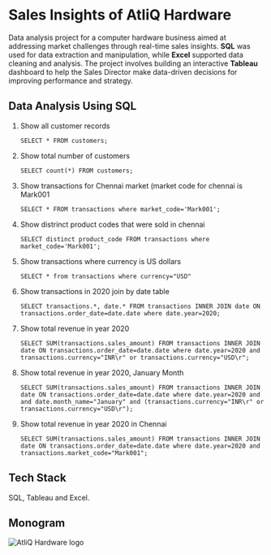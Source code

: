 # Sales Insights of AtliQ Hardware

Data analysis project for a computer hardware business aimed at addressing market challenges through real-time sales insights. **SQL** was used for data extraction and manipulation, while **Excel** supported data cleaning and analysis. The project involves building an interactive **Tableau** dashboard to help the Sales Director make data-driven decisions for improving performance and strategy.


## Data Analysis Using SQL

1. Show all customer records

    ``
    SELECT * FROM customers;
    ``

2. Show total number of customers

    ``
    SELECT count(*) FROM customers;
    ``

3. Show transactions for Chennai market (market code for chennai is Mark001

    ``
    SELECT * FROM transactions where market_code='Mark001';
    ``

4. Show distrinct product codes that were sold in chennai

    ``
    SELECT distinct product_code FROM transactions where market_code='Mark001';
    ``

5. Show transactions where currency is US dollars

    ``
    SELECT * from transactions where currency="USD"
    ``

6. Show transactions in 2020 join by date table

    ``
    SELECT transactions.*, date.* FROM transactions INNER JOIN date ON transactions.order_date=date.date where date.year=2020;
    ``

7. Show total revenue in year 2020

    ``
   SELECT SUM(transactions.sales_amount) FROM transactions INNER JOIN date ON transactions.order_date=date.date where date.year=2020 and transactions.currency="INR\r" or transactions.currency="USD\r";
    ``

8. Show total revenue in year 2020, January Month

    ``
   SELECT SUM(transactions.sales_amount) FROM transactions INNER JOIN date ON transactions.order_date=date.date where date.year=2020 and and date.month_name="January" and (transactions.currency="INR\r" or transactions.currency="USD\r");
    ``

9. Show total revenue in year 2020 in Chennai

    ``
SELECT SUM(transactions.sales_amount) FROM transactions INNER JOIN date ON transactions.order_date=date.date where date.year=2020 and transactions.market_code="Mark001";
    ``
## Tech Stack

SQL, Tableau and Excel.

## Monogram

![AtliQ Hardware logo](https://github.com/user-attachments/assets/34676f28-418d-4055-868c-fbebbbe3d623)

